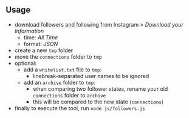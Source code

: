 ## Usage

- download followers and following from Instagram > *Download your Information*
	- time: *All Time*
	- format: *JSON*
- create a new `tmp` folder
- move the `connections` folder to `tmp` 
- optional:
  - add a `whitelist.txt` file to `tmp`:
    - linebreak-separated user names to be ignored
  - add an `archive` folder to `tmp`:
    - when comparing two follower states, rename your old `connections` folder to `archive`
    - this will be compared to the new state (`connections`)
- finally to execute the tool, run `node js/followers.js`
